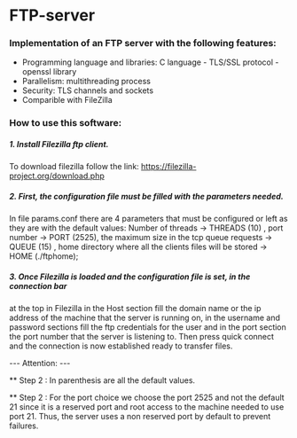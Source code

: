 # FTP-server

### Implementation of an FTP server with the following features:
+ Programming language and libraries: C language - TLS/SSL protocol - openssl library
+ Parallelism: multithreading process
+ Security: TLS channels and sockets
+ Comparible with FileZilla 

### How to use this software:
##### 1. Install Filezilla ftp client.
To download filezilla follow the link: https://filezilla-project.org/download.php

##### 2. First, the configuration file must be filled with the parameters needed.
In file params.conf there are 4 parameters that must be configured or left 
as they are with the default values: Number of threads -> THREADS (10) , 
port number -> PORT (2525), the maximum size in the tcp queue requests ->
QUEUE (15) , home directory where all the clients files will be stored ->
HOME (./ftphome);

##### 3. Once Filezilla is loaded and the configuration file is set, in the connection bar
at the top in Filezilla in the Host section fill the domain name or the ip address 
of the machine that the server is running on, in the username and password sections
fill the ftp credentials for the user and in the port section the port number that 
the server is listening to. Then press quick connect and the connection is now 
established ready to transfer files.



--- Attention: ---

** Step 2 : In parenthesis are all the default values.

** Step 2 : For the port choice we choose the port 2525 and not the default 21 
since it is a reserved port and root access to the machine needed to use port 
21. Thus, the server uses a non reserved port by default to prevent failures.
